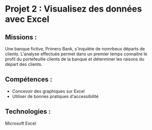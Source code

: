 # Projet 2 : Visualisez des données avec Excel

## Missions : 
Une banque fictive, Primero Bank, s'inquiète de nomrbeux départs de clients. L'analyse effectuée permet dans un premier temps connaitre le profil du portefeuille clients de la banque et déterminer les raisons du départ des clients.

## Compétences : 
- Concevoir des graphiques sur Excel
- Utiliser de bonnes pratiques d'accessibilité

## Technologies :
Microsoft Excel
